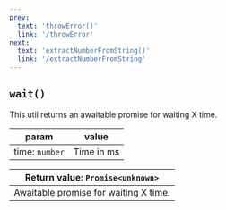```yaml
---
prev: 
  text: 'throwError()'
  link: '/throwError'
next:
  text: 'extractNumberFromString()'
  link: '/extractNumberFromString'
---
```


## `wait()`

This util returns an awaitable promise for waiting X time.

| param          | value      |
| -------------- | ---------- |
| time: `number` | Time in ms |

| Return value: `Promise<unknown>`      |
| ------------------------------------- |
| Awaitable promise for waiting X time. |